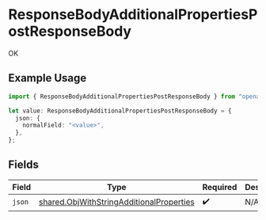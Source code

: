 # ResponseBodyAdditionalPropertiesPostResponseBody

OK

## Example Usage

```typescript
import { ResponseBodyAdditionalPropertiesPostResponseBody } from "openapi/sdk/models/operations";

let value: ResponseBodyAdditionalPropertiesPostResponseBody = {
  json: {
    normalField: "<value>",
  },
};
```

## Fields

| Field                                                                                                       | Type                                                                                                        | Required                                                                                                    | Description                                                                                                 |
| ----------------------------------------------------------------------------------------------------------- | ----------------------------------------------------------------------------------------------------------- | ----------------------------------------------------------------------------------------------------------- | ----------------------------------------------------------------------------------------------------------- |
| `json`                                                                                                      | [shared.ObjWithStringAdditionalProperties](../../../sdk/models/shared/objwithstringadditionalproperties.md) | :heavy_check_mark:                                                                                          | N/A                                                                                                         |